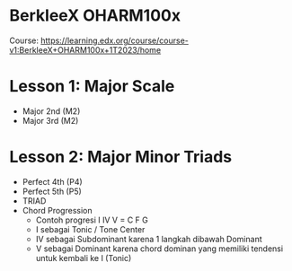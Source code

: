 # BerkleeX OHARM100x

Course: https://learning.edx.org/course/course-v1:BerkleeX+OHARM100x+1T2023/home

# Lesson 1: Major Scale
- Major 2nd (M2)
- Major 3rd (M2)

# Lesson 2: Major Minor Triads
- Perfect 4th (P4)
- Perfect 5th (P5)
- TRIAD
- Chord Progression
    - Contoh progresi I IV V = C F G
    - I sebagai Tonic / Tone Center
    - IV sebagai Subdominant karena 1 langkah dibawah Dominant
    - V sebagai Dominant karena chord dominan yang memiliki tendensi untuk kembali ke I (Tonic)

